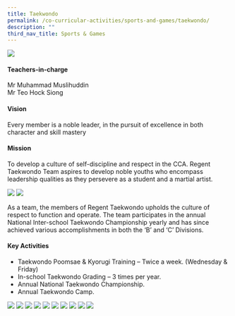 ```yaml
---
title: Taekwondo
permalink: /co-curricular-activities/sports-and-games/taekwondo/
description: ""
third_nav_title: Sports & Games
---
```

![](/images/CCA/Taekwondo/TKDBanner%20-%202023.jpg)

#### Teachers-in-charge
Mr Muhammad Muslihuddin  
Mr Teo Hock Siong

#### Vision 
Every member is a noble leader, in the pursuit of excellence in both character and skill mastery

#### Mission  
To develop a culture of self-discipline and respect in the CCA. Regent Taekwondo Team aspires to develop noble youths who encompass leadership qualities as they persevere as a student and a martial artist.

![](/images/CCA/2022%20Taekwondo%20Formal.jpg)
![](/images/CCA/2022%20Taekwondo%20Fun.jpg)

As a team, the members of Regent Taekwondo upholds the culture of respect to function and operate. The team participates in the annual National Inter-school Taekwondo Championship yearly and has since achieved various accomplishments in both the ‘B’ and ‘C’ Divisions.

#### Key Activities

*   Taekwondo Poomsae & Kyorugi Training – Twice a week. (Wednesday & Friday)
*   In-school Taekwondo Grading – 3 times per year.
*   Annual National Taekwondo Championship.
*   Annual Taekwondo Camp.

![](/images/CCA/Taekwondo/TKD-10.jpg)
![](/images/CCA/Taekwondo/TKD-9.jpg)
![](/images/CCA/Taekwondo/TKD-1.jpg)
![](/images/CCA/Taekwondo/TKD-2.jpg)
![](/images/CCA/Taekwondo/TKD-8.jpg)
![](/images/CCA/Taekwondo/TKD-3.jpg)
![](/images/CCA/Taekwondo/TKD-4.jpg)
![](/images/CCA/Taekwondo/TKD-5.jpg)
![](/images/CCA/Taekwondo/TKD-6.jpg)
![](/images/CCA/Taekwondo/TKD-7.jpg)